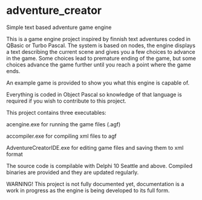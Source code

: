 # adventure_creator

Simple text based adventure game engine

This is a game engine project inspired by finnish text adventures coded in QBasic or Turbo Pascal.
The system is based on nodes, the engine displays a text describing the current scene and gives you a few choices
to advance in the game. Some choices lead to premature ending of the game, but some choices advance the game further until
you reach a point where the game ends.

An example game is provided to show you what this engine is capable of.

Everything is coded in Object Pascal so knowledge of that language is required if you wish to contribute to this project.

This project contains three executables: 



acengine.exe for running the game files (.agf)

accompiler.exe for compiling xml files to agf

AdventureCreatorIDE.exe for editing game files and saving them to xml format

The source code is compilable with Delphi 10 Seattle and above. Compiled binaries are provided and they are
updated regularly.

WARNING! This project is not fully documented yet, documentation is a work in progress as the engine is 
being developed to its full form.
